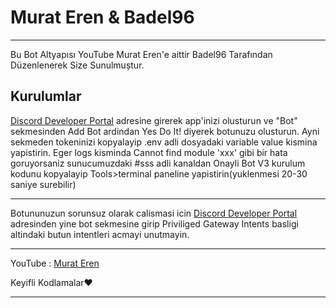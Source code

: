 


# Murat Eren & Badel96



--------------------------------------


Bu Bot Altyapısı YouTube Murat Eren'e aittir Badel96 Tarafından Düzenlenerek Size Sunulmuștur.


## Kurulumlar

[Discord Developer Portal](https://discord.com/developers/applications/) adresine girerek app'inizi olusturun ve "Bot" sekmesinden Add Bot ardindan Yes Do It! diyerek botunuzu olusturun. Ayni sekmeden tokeninizi kopyalayip .env adli dosyadaki variable value kismina yapistirin. Eger logs kisminda Cannot find module 'xxx' gibi bir hata goruyorsaniz sunucumuzdaki #sss adli kanaldan Onayli Bot V3 kurulum kodunu kopyalayip Tools>terminal paneline yapistirin(yuklenmesi 20-30 saniye surebilir)

---
Botununuzun sorunsuz olarak calismasi icin [Discord Developer Portal](https://discord.com/developers/applications/) adresinden yine bot sekmesine girip Priviliged Gateway Intents basligi altindaki butun intentleri acmayi unutmayin.

---

YouTube : [Murat Eren](https://youtube.com/c/MuratErenn)

Keyifli Kodlamalar❤

--------------------------------------

